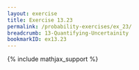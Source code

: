```yaml
---
layout: exercise
title: Exercise 13.23
permalink: /probability-exercises/ex_23/
breadcrumb: 13-Quantifying-Uncertainity
bookmarkID: ex13.23
---
```


{% include mathjax_support %}
